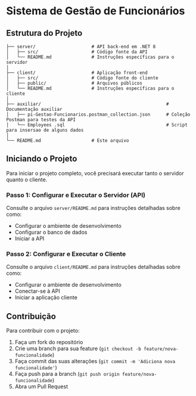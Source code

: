 # Sistema de Gestão de Funcionários

## Estrutura do Projeto

```
├── server/                     # API back-end em .NET 8
│   ├── src/                    # Código fonte da API
│   └── README.md               # Instruções específicas para o servidor
│
├── client/                     # Aplicação front-end
│   ├── src/                    # Código fonte do cliente
│   ├── public/                 # Arquivos públicos
│   └── README.md               # Instruções específicas para o cliente
│
├── auxiliar/                                               # Documentação auxiliar
│   ├── pi-Gestao-Funcionarios.postman_collection.json      # Coleção Postman para testes da API
│   └── Employees .sql                                      # Script para insersao de alguns dados
│
└── README.md                   # Este arquivo
```

## Iniciando o Projeto

Para iniciar o projeto completo, você precisará executar tanto o servidor quanto o cliente.

### Passo 1: Configurar e Executar o Servidor (API)

Consulte o arquivo `server/README.md` para instruções detalhadas sobre como:
- Configurar o ambiente de desenvolvimento
- Configurar o banco de dados
- Iniciar a API

### Passo 2: Configurar e Executar o Cliente

Consulte o arquivo `client/README.md` para instruções detalhadas sobre como:
- Configurar o ambiente de desenvolvimento
- Conectar-se à API
- Iniciar a aplicação cliente

## Contribuição

Para contribuir com o projeto:

1. Faça um fork do repositório
2. Crie uma branch para sua feature (`git checkout -b feature/nova-funcionalidade`)
3. Faça commit das suas alterações (`git commit -m 'Adiciona nova funcionalidade'`)
4. Faça push para a branch (`git push origin feature/nova-funcionalidade`)
5. Abra um Pull Request
